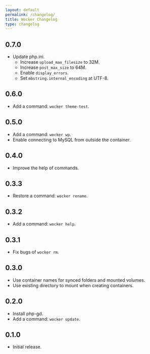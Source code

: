 ```yaml
---
layout: default
permalink: /changelog/
title: Wocker Changelog
type: changelog
---
```


## 0.7.0

- Update php.ini.
  - Increase `upload_max_filesize` to 32M.
  - Increase `post_max_size` to 64M.
  - Enable `display_errors`.
  - Set `mbstring.internal_encoding` at UTF-8.

## 0.6.0

- Add a command: `wocker theme-test`.

## 0.5.0

- Add a command: `wocker wp`.
- Enable connecting to MySQL from outside the container.

## 0.4.0

- Improve the help of commands.

## 0.3.3

- Restore a command: `wocker rename`.

## 0.3.2

- Add a command: `wocker help`.

## 0.3.1

- Fix bugs of `wocker rm`.

## 0.3.0

- Use container names for synced folders and mounted volumes.
- Use existing directory to mount when creating containers.

## 0.2.0

- Install php-gd.
- Add a command: `wocker update`.

## 0.1.0

- Initial release.
